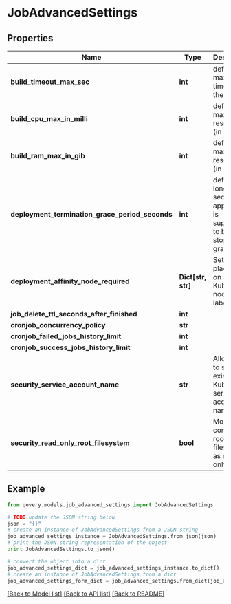 # JobAdvancedSettings


## Properties
Name | Type | Description | Notes
------------ | ------------- | ------------- | -------------
**build_timeout_max_sec** | **int** | define the max timeout for the build | [optional] 
**build_cpu_max_in_milli** | **int** | define the max cpu resources (in milli) | [optional] 
**build_ram_max_in_gib** | **int** | define the max ram resources (in gib) | [optional] 
**deployment_termination_grace_period_seconds** | **int** | define how long in seconds an application is supposed to be stopped gracefully | [optional] 
**deployment_affinity_node_required** | **Dict[str, str]** | Set pod placement on specific Kubernetes nodes labels | [optional] 
**job_delete_ttl_seconds_after_finished** | **int** |  | [optional] 
**cronjob_concurrency_policy** | **str** |  | [optional] 
**cronjob_failed_jobs_history_limit** | **int** |  | [optional] 
**cronjob_success_jobs_history_limit** | **int** |  | [optional] 
**security_service_account_name** | **str** | Allows you to set an existing Kubernetes service account name  | [optional] 
**security_read_only_root_filesystem** | **bool** | Mounts the container&#39;s root filesystem as read-only  | [optional] 

## Example

```python
from qovery.models.job_advanced_settings import JobAdvancedSettings

# TODO update the JSON string below
json = "{}"
# create an instance of JobAdvancedSettings from a JSON string
job_advanced_settings_instance = JobAdvancedSettings.from_json(json)
# print the JSON string representation of the object
print JobAdvancedSettings.to_json()

# convert the object into a dict
job_advanced_settings_dict = job_advanced_settings_instance.to_dict()
# create an instance of JobAdvancedSettings from a dict
job_advanced_settings_form_dict = job_advanced_settings.from_dict(job_advanced_settings_dict)
```
[[Back to Model list]](../README.md#documentation-for-models) [[Back to API list]](../README.md#documentation-for-api-endpoints) [[Back to README]](../README.md)


